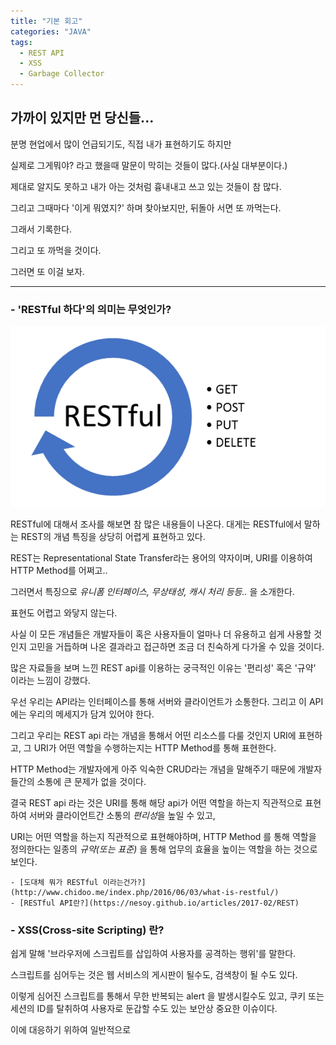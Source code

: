 ```yaml
---
title: "기본 회고"
categories: "JAVA"
tags:
  - REST API
  - XSS
  - Garbage Collector
---
```


## 가까이 있지만 먼 당신들...

분명 현업에서 많이 언급되기도, 직접 내가 표현하기도 하지만

실제로 그게뭐야? 라고 했을때 말문이 막히는 것들이 많다.(사실 대부분이다.)

제대로 알지도 못하고 내가 아는 것처럼 흉내내고 쓰고 있는 것들이 참 많다.

그리고 그때마다 '이게 뭐였지?' 하며 찾아보지만, 뒤돌아 서면 또 까먹는다.

그래서 기록한다.

그리고 또 까먹을 것이다.

그러면 또 이걸 보자.

---

### - 'RESTful 하다'의 의미는 무엇인가?

![restful](/assets/images/180815/restful.png)

RESTful에 대해서 조사를 해보면 참 많은 내용들이 나온다.
대게는 RESTful에서 말하는 REST의 개념 특징을 상당히 어렵게 표현하고 있다.

REST는 Representational State Transfer라는 용어의 약자이며, URI를 이용하여 HTTP Method를 어쩌고..

그러면서 특징으로 *유니폼 인터페이스, 무상태성, 캐시 처리 등등..* 을 소개한다.

표현도 어렵고 와닿지 않는다.

사실 이 모든 개념들은 개발자들이 혹은 사용자들이 얼마나 더 유용하고 쉽게 사용할 것인지 고민을 거듭하며 나온 결과라고 접근하면 조금 더 친숙하게 다가올 수 있을 것이다.

많은 자료들을 보며 느낀 REST api를 이용하는 궁극적인 이유는 '편리성' 혹은 '규약' 이라는 느낌이 강했다.

우선 우리는 API라는 인터페이스를 통해 서버와 클라이언트가 소통한다. 그리고 이 API에는 우리의 메세지가 담겨 있어야 한다.

그리고 우리는 REST api 라는 개념을 통해서 어떤 리소스를 다룰 것인지 URI에 표현하고, 그 URI가 어떤 역할을 수행하는지는 HTTP Method를 통해 표현한다.

HTTP Method는 개발자에게 아주 익숙한 CRUD라는 개념을 말해주기 때문에 개발자들간의 소통에 큰 문제가 없을 것이다.

결국 REST api 라는 것은 URI를 통해 해당 api가 어떤 역할을 하는지 직관적으로 표현하여 서버와 클라이언트간 소통의 *편리성*을 높일 수 있고,

URI는 어떤 역할을 하는지 직관적으로 표현해야하며, HTTP Method 를 통해 역할을 정의한다는 일종의 *규약(또는 표준)* 을 통해 업무의 효율을 높이는 역할을 하는 것으로 보인다.


    - [도대체 뭐가 RESTful 이라는건가?](http://www.chidoo.me/index.php/2016/06/03/what-is-restful/)
    - [RESTful API란?](https://nesoy.github.io/articles/2017-02/REST)


### - XSS(Cross-site Scripting) 란?
쉽게 말해 '브라우저에 스크립트를 삽입하여 사용자를 공격하는 행위'를 말한다.

스크립트를 심어두는 것은 웹 서비스의 게시판이 될수도, 검색창이 될 수도 있다.

이렇게 심어진 스크립트를 통해서 무한 반복되는 alert 을 발생시킬수도 있고, 쿠키 또는 세션의 ID를 탈취하여 사용자로 둔갑할 수도 있는 보안상 중요한 이슈이다.

이에 대응하기 위하여 일반적으로 <script> 태그를 이용하여 공격하는 XSS 공격을 차단하기 위해 태그 문자(<, >) 등 위험한 문자 입력 시 
문자 참조(HTML entity)로 필터링하고, 서버에서 브라우저로 전송 시 문자를 인코딩하는 방법이 강구되고 있다.

### - 자바의 GC는 어떻게 작동할까?
이를 이해하기 위해선 JVM에 대한 이해가 선행되어야 할 것 같다.

    - [성능튜닝_가비지 컬렉터(GC) 이해하기](http://12bme.tistory.com/57)
    - [네이버_D2_GC](https://d2.naver.com/helloworld/1329)
    

### - 1~100까지 더하는 프로그램

```java
public class SumHundred{
    public static void main(String [] args){
        System.out.println(sumIteration(100));
        System.out.println(sumRecursive(100));
    }
    
    public static int sumIteration(int n){
        int sum=0;
        for(int i=1 ; i<=n; i++){
            sum += i;
        }
        
        return sum;
    }
    
    public static int sumRecursive(int n){
        if(n == 1){
            return n;
        }
        return n + recursive(n - 1);
    }
}

```

### - OSI 7계층에 대하여 설명하시오


### - Stack, LinkedList, List의 차이점. Collection Framework에 대한 개념












